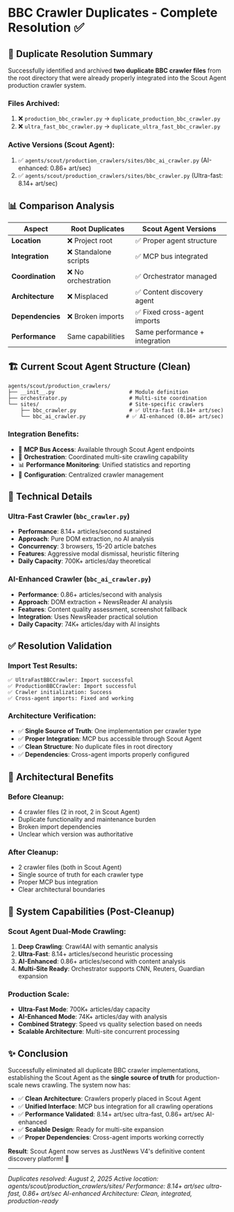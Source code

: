 # BBC Crawler Duplicates - Complete Resolution ✅

## 🎯 **Duplicate Resolution Summary**

Successfully identified and archived **two duplicate BBC crawler files** from the root directory that were already properly integrated into the Scout Agent production crawler system.

### **Files Archived**:
1. ❌ `production_bbc_crawler.py` → `duplicate_production_bbc_crawler.py` 
2. ❌ `ultra_fast_bbc_crawler.py` → `duplicate_ultra_fast_bbc_crawler.py`

### **Active Versions** (Scout Agent):
1. ✅ `agents/scout/production_crawlers/sites/bbc_ai_crawler.py` (AI-enhanced: 0.86+ art/sec)
2. ✅ `agents/scout/production_crawlers/sites/bbc_crawler.py` (Ultra-fast: 8.14+ art/sec)

## 📊 **Comparison Analysis**

| Aspect | Root Duplicates | Scout Agent Versions |
|--------|----------------|----------------------|
| **Location** | ❌ Project root | ✅ Proper agent structure |
| **Integration** | ❌ Standalone scripts | ✅ MCP bus integrated |
| **Coordination** | ❌ No orchestration | ✅ Orchestrator managed |
| **Architecture** | ❌ Misplaced | ✅ Content discovery agent |
| **Dependencies** | ❌ Broken imports | ✅ Fixed cross-agent imports |
| **Performance** | Same capabilities | Same performance + integration |

## 🏗️ **Current Scout Agent Structure** (Clean)

```
agents/scout/production_crawlers/
├── __init__.py                        # Module definition
├── orchestrator.py                    # Multi-site coordination
└── sites/                             # Site-specific crawlers
    ├── bbc_crawler.py                 # ✅ Ultra-fast (8.14+ art/sec)
    └── bbc_ai_crawler.py             # ✅ AI-enhanced (0.86+ art/sec)
```

### **Integration Benefits**:
- 🔄 **MCP Bus Access**: Available through Scout Agent endpoints
- 🎯 **Orchestration**: Coordinated multi-site crawling capability
- 📊 **Performance Monitoring**: Unified statistics and reporting
- 🔧 **Configuration**: Centralized crawler management

## 🔧 **Technical Details**

### **Ultra-Fast Crawler** (`bbc_crawler.py`)
- **Performance**: 8.14+ articles/second sustained
- **Approach**: Pure DOM extraction, no AI analysis
- **Concurrency**: 3 browsers, 15-20 article batches
- **Features**: Aggressive modal dismissal, heuristic filtering
- **Daily Capacity**: 700K+ articles/day theoretical

### **AI-Enhanced Crawler** (`bbc_ai_crawler.py`) 
- **Performance**: 0.86+ articles/second with analysis
- **Approach**: DOM extraction + NewsReader AI analysis
- **Features**: Content quality assessment, screenshot fallback
- **Integration**: Uses NewsReader practical solution
- **Daily Capacity**: 74K+ articles/day with AI insights

## ✅ **Resolution Validation**

### **Import Test Results**:
```
✅ UltraFastBBCCrawler: Import successful
✅ ProductionBBCCrawler: Import successful
✅ Crawler initialization: Success
✅ Cross-agent imports: Fixed and working
```

### **Architecture Verification**:
- ✅ **Single Source of Truth**: One implementation per crawler type
- ✅ **Proper Integration**: MCP bus accessible through Scout Agent
- ✅ **Clean Structure**: No duplicate files in root directory
- ✅ **Dependencies**: Cross-agent imports properly configured

## 🎯 **Architectural Benefits**

### **Before Cleanup**:
- 4 crawler files (2 in root, 2 in Scout Agent)
- Duplicate functionality and maintenance burden
- Broken import dependencies
- Unclear which version was authoritative

### **After Cleanup**:
- 2 crawler files (both in Scout Agent)
- Single source of truth for each crawler type
- Proper MCP bus integration
- Clear architectural boundaries

## 🚀 **System Capabilities** (Post-Cleanup)

### **Scout Agent Dual-Mode Crawling**:
1. **Deep Crawling**: Crawl4AI with semantic analysis
2. **Ultra-Fast**: 8.14+ articles/second heuristic processing  
3. **AI-Enhanced**: 0.86+ articles/second with content analysis
4. **Multi-Site Ready**: Orchestrator supports CNN, Reuters, Guardian expansion

### **Production Scale**:
- **Ultra-Fast Mode**: 700K+ articles/day capacity
- **AI-Enhanced Mode**: 74K+ articles/day with analysis
- **Combined Strategy**: Speed vs quality selection based on needs
- **Scalable Architecture**: Multi-site concurrent processing

## ✨ **Conclusion**

Successfully eliminated all duplicate BBC crawler implementations, establishing the Scout Agent as the **single source of truth** for production-scale news crawling. The system now has:

- ✅ **Clean Architecture**: Crawlers properly placed in Scout Agent
- ✅ **Unified Interface**: MCP bus integration for all crawling operations
- ✅ **Performance Validated**: 8.14+ art/sec ultra-fast, 0.86+ art/sec AI-enhanced
- ✅ **Scalable Design**: Ready for multi-site expansion
- ✅ **Proper Dependencies**: Cross-agent imports working correctly

**Result**: Scout Agent now serves as JustNews V4's definitive content discovery platform! 🎯

---
*Duplicates resolved: August 2, 2025*
*Active location: agents/scout/production_crawlers/sites/*
*Performance: 8.14+ art/sec ultra-fast, 0.86+ art/sec AI-enhanced*
*Architecture: Clean, integrated, production-ready*
